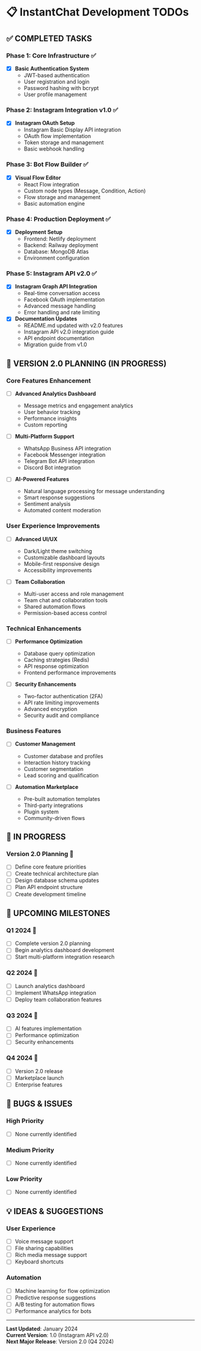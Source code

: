 # 📋 InstantChat Development TODOs

## ✅ **COMPLETED TASKS**

### **Phase 1: Core Infrastructure** ✅
- [x] **Basic Authentication System**
  - JWT-based authentication
  - User registration and login
  - Password hashing with bcrypt
  - User profile management

### **Phase 2: Instagram Integration v1.0** ✅
- [x] **Instagram OAuth Setup**
  - Instagram Basic Display API integration
  - OAuth flow implementation
  - Token storage and management
  - Basic webhook handling

### **Phase 3: Bot Flow Builder** ✅
- [x] **Visual Flow Editor**
  - React Flow integration
  - Custom node types (Message, Condition, Action)
  - Flow storage and management
  - Basic automation engine

### **Phase 4: Production Deployment** ✅
- [x] **Deployment Setup**
  - Frontend: Netlify deployment
  - Backend: Railway deployment
  - Database: MongoDB Atlas
  - Environment configuration

### **Phase 5: Instagram API v2.0** ✅
- [x] **Instagram Graph API Integration**
  - Real-time conversation access
  - Facebook OAuth implementation
  - Advanced message handling
  - Error handling and rate limiting
- [x] **Documentation Updates**
  - README.md updated with v2.0 features
  - Instagram API v2.0 integration guide
  - API endpoint documentation
  - Migration guide from v1.0

## 🚀 **VERSION 2.0 PLANNING** (IN PROGRESS)

### **Core Features Enhancement**
- [ ] **Advanced Analytics Dashboard**
  - Message metrics and engagement analytics
  - User behavior tracking
  - Performance insights
  - Custom reporting

- [ ] **Multi-Platform Support**
  - WhatsApp Business API integration
  - Facebook Messenger integration
  - Telegram Bot API integration
  - Discord Bot integration

- [ ] **AI-Powered Features**
  - Natural language processing for message understanding
  - Smart response suggestions
  - Sentiment analysis
  - Automated content moderation

### **User Experience Improvements**
- [ ] **Advanced UI/UX**
  - Dark/Light theme switching
  - Customizable dashboard layouts
  - Mobile-first responsive design
  - Accessibility improvements

- [ ] **Team Collaboration**
  - Multi-user access and role management
  - Team chat and collaboration tools
  - Shared automation flows
  - Permission-based access control

### **Technical Enhancements**
- [ ] **Performance Optimization**
  - Database query optimization
  - Caching strategies (Redis)
  - API response optimization
  - Frontend performance improvements

- [ ] **Security Enhancements**
  - Two-factor authentication (2FA)
  - API rate limiting improvements
  - Advanced encryption
  - Security audit and compliance

### **Business Features**
- [ ] **Customer Management**
  - Customer database and profiles
  - Interaction history tracking
  - Customer segmentation
  - Lead scoring and qualification

- [ ] **Automation Marketplace**
  - Pre-built automation templates
  - Third-party integrations
  - Plugin system
  - Community-driven flows

## 🔄 **IN PROGRESS**

### **Version 2.0 Planning** 🎯
- [ ] Define core feature priorities
- [ ] Create technical architecture plan
- [ ] Design database schema updates
- [ ] Plan API endpoint structure
- [ ] Create development timeline

## 📅 **UPCOMING MILESTONES**

### **Q1 2024** 🎯
- [ ] Complete version 2.0 planning
- [ ] Begin analytics dashboard development
- [ ] Start multi-platform integration research

### **Q2 2024** 🚀
- [ ] Launch analytics dashboard
- [ ] Implement WhatsApp integration
- [ ] Deploy team collaboration features

### **Q3 2024** 🌟
- [ ] AI features implementation
- [ ] Performance optimization
- [ ] Security enhancements

### **Q4 2024** 🎉
- [ ] Version 2.0 release
- [ ] Marketplace launch
- [ ] Enterprise features

## 🐛 **BUGS & ISSUES**

### **High Priority**
- [ ] None currently identified

### **Medium Priority**
- [ ] None currently identified

### **Low Priority**
- [ ] None currently identified

## 💡 **IDEAS & SUGGESTIONS**

### **User Experience**
- [ ] Voice message support
- [ ] File sharing capabilities
- [ ] Rich media message support
- [ ] Keyboard shortcuts

### **Automation**
- [ ] Machine learning for flow optimization
- [ ] Predictive response suggestions
- [ ] A/B testing for automation flows
- [ ] Performance analytics for bots

---

**Last Updated**: January 2024  
**Current Version**: 1.0 (Instagram API v2.0)  
**Next Major Release**: Version 2.0 (Q4 2024)
